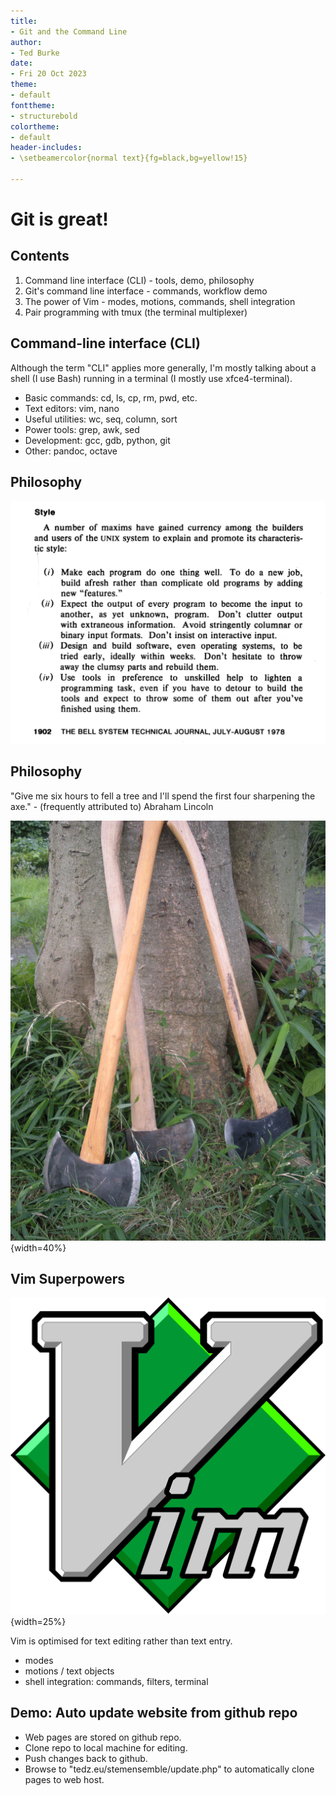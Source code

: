 ```yaml
---
title:
- Git and the Command Line
author:
- Ted Burke
date:
- Fri 20 Oct 2023
theme:
- default
fonttheme:
- structurebold
colortheme:
- default
header-includes:
- \setbeamercolor{normal text}{fg=black,bg=yellow!15}

---
```


# Git is great!

## Contents

1. Command line interface (CLI) - tools, demo, philosophy
2. Git's command line interface - commands, workflow demo
3. The power of Vim - modes, motions, commands, shell integration
4. Pair programming with tmux (the terminal multiplexer)

## Command-line interface (CLI)

Although the term "CLI" applies more generally, I'm mostly talking about a shell (I use Bash) running in a terminal (I mostly use xfce4-terminal).

- Basic commands: cd, ls, cp, rm, pwd, etc.
- Text editors: vim, nano
- Useful utilities: wc, seq, column, sort
- Power tools: grep, awk, sed
- Development: gcc, gdb, python, git
- Other: pandoc, octave

## Philosophy

![Unix philosophy summary](unix_philosophy.png)

## Philosophy

"Give me six hours to fell a tree and I'll spend the first four sharpening the axe." - (frequently attributed to) Abraham Lincoln

![But which one is the magic axe?](Felling_axe.jpg){width=40%}

## Vim Superpowers

![Vim logo](vimlogo.png){width=25%}

Vim is optimised for text editing rather than text entry.

- modes
- motions / text objects
- shell integration: commands, filters, terminal

## Demo: Auto update website from github repo

- Web pages are stored on github repo.
- Clone repo to local machine for editing.
- Push changes back to github.
- Browse to "tedz.eu/stemensemble/update.php" to automatically clone pages to web host.

